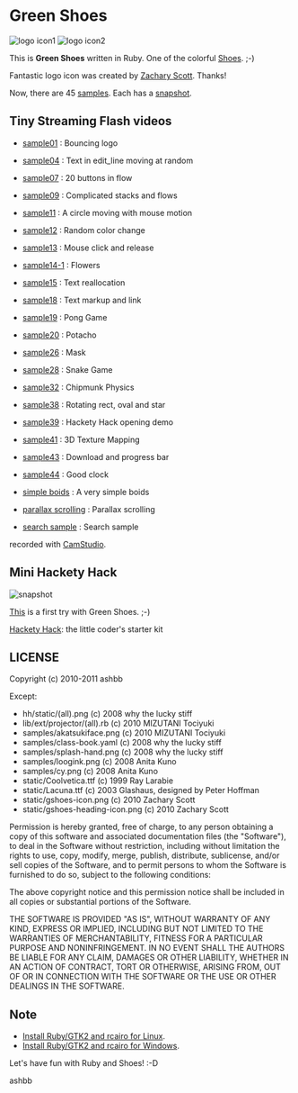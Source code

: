 Green Shoes
===========

![logo icon1](https://github.com/ashbb/green_shoes/raw/master/static/gshoes-heading-icon.png)
![logo icon2](https://github.com/ashbb/green_shoes/raw/master/static/gshoes-icon.png)

This is **Green Shoes** written in Ruby. One of the colorful [Shoes](http://shoes.heroku.com/).  ;-)

Fantastic logo icon was created by [Zachary Scott](https://github.com/zacharyscott). Thanks!

Now, there are 45 [samples](https://github.com/ashbb/green_shoes/tree/master/samples). Each has a [snapshot](https://github.com/ashbb/green_shoes/tree/master/snapshots).


Tiny Streaming Flash videos
---------------------------

- [sample01](http://www.rin-shun.com/shoes/green-shoes-sample1.swf.html) : Bouncing logo
- [sample04](http://www.rin-shun.com/shoes/green-shoes-sample4.swf.html) : Text in edit_line moving at random
- [sample07](http://www.rin-shun.com/shoes/green-shoes-sample7.swf.html) : 20 buttons in flow
- [sample09](http://www.rin-shun.com/shoes/green-shoes-sample9.swf.html) : Complicated stacks and flows
- [sample11](http://www.rin-shun.com/shoes/green-shoes-sample11.swf.html) : A circle moving with mouse motion
- [sample12](http://www.rin-shun.com/shoes/green-shoes-sample12.swf.html) : Random color change
- [sample13](http://www.rin-shun.com/shoes/green-shoes-sample13.swf.html) : Mouse click and release
- [sample14-1](http://www.rin-shun.com/shoes/green-shoes-sample14-1.swf.html) : Flowers
- [sample15](http://www.rin-shun.com/shoes/green-shoes-sample15.swf.html) : Text reallocation
- [sample18](http://www.rin-shun.com/shoes/green-shoes-sample18.swf.html) : Text markup and link
- [sample19](http://www.rin-shun.com/shoes/green-shoes-sample19.swf.html) : Pong Game
- [sample20](http://www.rin-shun.com/shoes/green-shoes-sample20.swf.html) : Potacho
- [sample26](http://www.rin-shun.com/shoes/green-shoes-sample26.swf.html) : Mask
- [sample28](http://www.rin-shun.com/shoes/green-shoes-sample28.swf.html) : Snake Game
- [sample32](http://www.rin-shun.com/shoes/green-shoes-sample32.swf.html) : Chipmunk Physics
- [sample38](http://www.rin-shun.com/shoes/green-shoes-sample38.swf.html) : Rotating rect, oval and star
- [sample39](http://www.rin-shun.com/shoes/green-shoes-sample39.swf.html) : Hackety Hack opening demo
- [sample41](http://www.rin-shun.com/shoes/green-shoes-sample41.swf.html) : 3D Texture Mapping
- [sample43](http://www.rin-shun.com/shoes/green-shoes-sample43.swf.html) : Download and progress bar
- [sample44](http://www.rin-shun.com/shoes/green-shoes-sample44.swf.html) : Good clock

- [simple boids](http://www.rin-shun.com/shoes/green-shoes-a-very-simple-boids.swf.html) : A very simple boids
- [parallax scrolling](http://www.rin-shun.com/shoes/green-shoes-parallax-scrolling.swf.html) : Parallax scrolling
- [search sample](http://www.rin-shun.com/shoes/search_sample_with_green_shoes.swf.html) : Search sample

recorded with [CamStudio](http://camstudio.org/).


Mini Hackety Hack
------------------

![snapshot](https://github.com/ashbb/green_shoes/raw/master/snapshots/mini-hh.png)

[This](http://www.rin-shun.com/shoes/green-shoes-mini-hh.swf.html) is a first try with Green Shoes. ;-)

[Hackety Hack](http://hacketyhack.heroku.com/): the little coder's starter kit


LICENSE
--------

Copyright (c) 2010-2011 ashbb

Except:

- hh/static/(all).png (c) 2008 why the lucky stiff
- lib/ext/projector/(all).rb (c) 2010 MIZUTANI Tociyuki
- samples/akatsukiface.png (c) 2010 MIZUTANI Tociyuki
- samples/class-book.yaml (c) 2008 why the lucky stiff
- samples/splash-hand.png (c) 2008 why the lucky stiff
- samples/loogink.png (c) 2008 Anita Kuno
- samples/cy.png (c) 2008 Anita Kuno
- static/Coolvetica.ttf (c) 1999 Ray Larabie
- static/Lacuna.ttf (c) 2003 Glashaus, designed by Peter Hoffman
- static/gshoes-icon.png (c) 2010 Zachary Scott
- static/gshoes-heading-icon.png (c) 2010 Zachary Scott

Permission is hereby granted, free of charge, to any person
obtaining a copy of this software and associated documentation
files (the "Software"), to deal in the Software without restriction,
including without limitation the rights to use, copy, modify, merge,
publish, distribute, sublicense, and/or sell copies of the Software,
and to permit persons to whom the Software is furnished to do so,
subject to the following conditions:
  
The above copyright notice and this permission notice shall be 
included in all copies or substantial portions of the Software.
   
THE SOFTWARE IS PROVIDED "AS IS", WITHOUT WARRANTY OF
ANY KIND, EXPRESS OR IMPLIED, INCLUDING BUT NOT LIMITED
TO THE WARRANTIES OF MERCHANTABILITY, FITNESS FOR A
PARTICULAR PURPOSE AND NONINFRINGEMENT. IN NO EVENT
SHALL THE AUTHORS BE LIABLE FOR ANY CLAIM, DAMAGES OR
OTHER LIABILITY, WHETHER IN AN ACTION OF CONTRACT, TORT
OR OTHERWISE, ARISING FROM, OUT OF OR IN CONNECTION
WITH THE SOFTWARE OR THE USE OR OTHER DEALINGS IN THE
SOFTWARE.


Note
----

- [Install Ruby/GTK2 and rcairo for Linux](https://github.com/ashbb/shoes_hack_note/tree/master/md/hack030.md).
- [Install Ruby/GTK2 and rcairo for Windows](https://github.com/ashbb/shoes_hack_note/tree/master/md/hack031.md).

Let's have fun with Ruby and Shoes! :-D

ashbb
